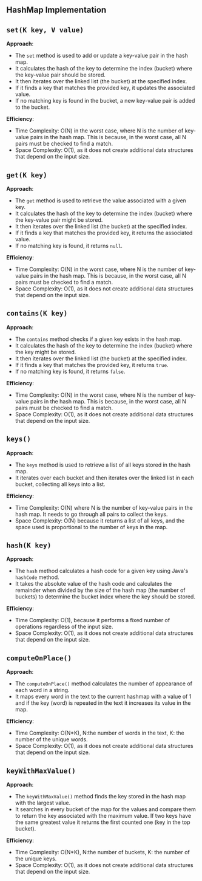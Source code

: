 ## HashMap Implementation

## `set(K key, V value)`

**Approach**:
- The `set` method is used to add or update a key-value pair in the hash map.
- It calculates the hash of the key to determine the index (bucket) where the key-value pair should be stored.
- It then iterates over the linked list (the bucket) at the specified index.
- If it finds a key that matches the provided key, it updates the associated value.
- If no matching key is found in the bucket, a new key-value pair is added to the bucket.

**Efficiency**:
- Time Complexity: O(N) in the worst case, where N is the number of key-value pairs in the hash map. This is because, in the worst case, all N pairs must be checked to find a match.
- Space Complexity: O(1), as it does not create additional data structures that depend on the input size.

## `get(K key)`

**Approach**:
- The `get` method is used to retrieve the value associated with a given key.
- It calculates the hash of the key to determine the index (bucket) where the key-value pair might be stored.
- It then iterates over the linked list (the bucket) at the specified index.
- If it finds a key that matches the provided key, it returns the associated value.
- If no matching key is found, it returns `null`.

**Efficiency**:
- Time Complexity: O(N) in the worst case, where N is the number of key-value pairs in the hash map. This is because, in the worst case, all N pairs must be checked to find a match.
- Space Complexity: O(1), as it does not create additional data structures that depend on the input size.

## `contains(K key)`

**Approach**:
- The `contains` method checks if a given key exists in the hash map.
- It calculates the hash of the key to determine the index (bucket) where the key might be stored.
- It then iterates over the linked list (the bucket) at the specified index.
- If it finds a key that matches the provided key, it returns `true`.
- If no matching key is found, it returns `false`.

**Efficiency**:
- Time Complexity: O(N) in the worst case, where N is the number of key-value pairs in the hash map. This is because, in the worst case, all N pairs must be checked to find a match.
- Space Complexity: O(1), as it does not create additional data structures that depend on the input size.

## `keys()`

**Approach**:
- The `keys` method is used to retrieve a list of all keys stored in the hash map.
- It iterates over each bucket and then iterates over the linked list in each bucket, collecting all keys into a list.

**Efficiency**:
- Time Complexity: O(N) where N is the number of key-value pairs in the hash map. It needs to go through all pairs to collect the keys.
- Space Complexity: O(N) because it returns a list of all keys, and the space used is proportional to the number of keys in the map.

## `hash(K key)`

**Approach**:
- The `hash` method calculates a hash code for a given key using Java's `hashCode` method.
- It takes the absolute value of the hash code and calculates the remainder when divided by the size of the hash map (the number of buckets) to determine the bucket index where the key should be stored.

**Efficiency**:
- Time Complexity: O(1), because it performs a fixed number of operations regardless of the input size.
- Space Complexity: O(1), as it does not create additional data structures that depend on the input size.

## `computeOnPlace()`

**Approach**:
- The `computeOnPlace()` method calculates the number of appearance of each word in a string.
- It maps every word in the text to the current hashmap with a value of 1 and if the key (word) is repeated in the text it increases its value in the map.

**Efficiency**:
- Time Complexity: O(N*K), N:the number of words in the text, K: the number of the unique words.
- Space Complexity: O(1), as it does not create additional data structures that depend on the input size.

## `keyWithMaxValue()`

**Approach**:
- The `keyWithMaxValue()` method finds the key stored in the hash map with the largest value.
- It searches in every bucket of the map for the values and compare them to return the key associated with the maximum value. If two keys have the same greatest value it returns the first counted one (key in the top bucket).

**Efficiency**:
- Time Complexity: O(N*K), N:the number of buckets, K: the number of the unique keys.
- Space Complexity: O(1), as it does not create additional data structures that depend on the input size.


